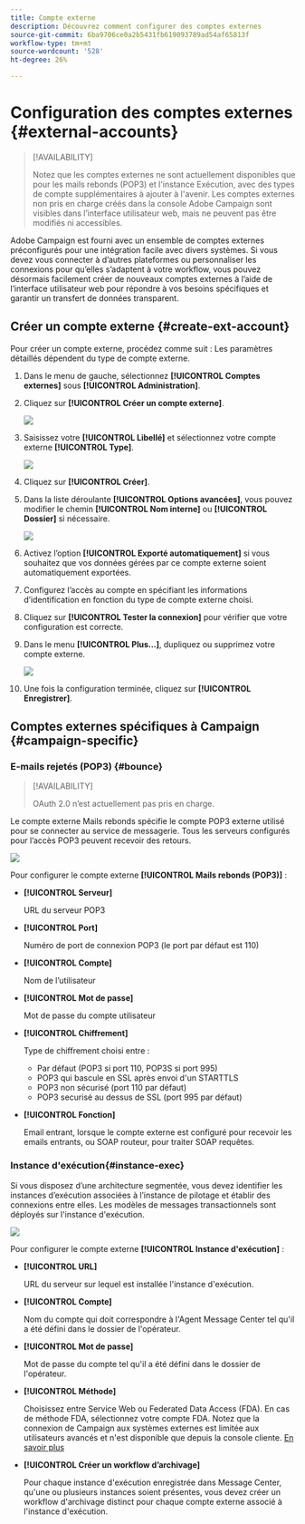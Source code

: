 ```yaml
---
title: Compte externe
description: Découvrez comment configurer des comptes externes
source-git-commit: 6ba9706ce0a2b5431fb619093789ad54af65813f
workflow-type: tm+mt
source-wordcount: '528'
ht-degree: 26%

---
```


# Configuration des comptes externes {#external-accounts}

>[!AVAILABILITY]
>
> Notez que les comptes externes ne sont actuellement disponibles que pour les mails rebonds (POP3) et l&#39;instance Exécution, avec des types de compte supplémentaires à ajouter à l&#39;avenir.
> Les comptes externes non pris en charge créés dans la console Adobe Campaign sont visibles dans l’interface utilisateur web, mais ne peuvent pas être modifiés ni accessibles.

Adobe Campaign est fourni avec un ensemble de comptes externes préconfigurés pour une intégration facile avec divers systèmes. Si vous devez vous connecter à d’autres plateformes ou personnaliser les connexions pour qu’elles s’adaptent à votre workflow, vous pouvez désormais facilement créer de nouveaux comptes externes à l’aide de l’interface utilisateur web pour répondre à vos besoins spécifiques et garantir un transfert de données transparent.

## Créer un compte externe {#create-ext-account}

Pour créer un compte externe, procédez comme suit : Les paramètres détaillés dépendent du type de compte externe.

1. Dans le menu de gauche, sélectionnez **[!UICONTROL Comptes externes]** sous **[!UICONTROL Administration]**.

1. Cliquez sur **[!UICONTROL Créer un compte externe]**.

   ![](assets/external_account_create_1.png)

1. Saisissez votre **[!UICONTROL Libellé]** et sélectionnez votre compte externe **[!UICONTROL Type]**.

   ![](assets/external_account_create_2.png)

1. Cliquez sur **[!UICONTROL Créer]**.

1. Dans la liste déroulante **[!UICONTROL Options avancées]**, vous pouvez modifier le chemin **[!UICONTROL Nom interne]** ou **[!UICONTROL Dossier]** si nécessaire.

   ![](assets/external_account_create_3.png)

1. Activez l’option **[!UICONTROL Exporté automatiquement]** si vous souhaitez que vos données gérées par ce compte externe soient automatiquement exportées.

1. Configurez l’accès au compte en spécifiant les informations d’identification en fonction du type de compte externe choisi.

1. Cliquez sur **[!UICONTROL Tester la connexion]** pour vérifier que votre configuration est correcte.

1. Dans le menu **[!UICONTROL Plus...]**, dupliquez ou supprimez votre compte externe.

   ![](assets/external_account_create_4.png)

1. Une fois la configuration terminée, cliquez sur **[!UICONTROL Enregistrer]**.

## Comptes externes spécifiques à Campaign {#campaign-specific}

### E-mails rejetés (POP3) {#bounce}

>[!AVAILABILITY]
>
> OAuth 2.0 n’est actuellement pas pris en charge.

Le compte externe Mails rebonds spécifie le compte POP3 externe utilisé pour se connecter au service de messagerie. Tous les serveurs configurés pour l’accès POP3 peuvent recevoir des retours.

![](assets/external_account_bounce.png)

Pour configurer le compte externe **[!UICONTROL Mails rebonds (POP3)]** :

* **[!UICONTROL Serveur]**

  URL du serveur POP3

* **[!UICONTROL Port]**

  Numéro de port de connexion POP3 (le port par défaut est 110)

* **[!UICONTROL Compte]**

  Nom de l’utilisateur

* **[!UICONTROL Mot de passe]**

  Mot de passe du compte utilisateur

* **[!UICONTROL Chiffrement]**

  Type de chiffrement choisi entre :

   * Par défaut (POP3 si port 110, POP3S si port 995)
   * POP3 qui bascule en SSL après envoi d&#39;un STARTTLS
   * POP3 non sécurisé (port 110 par défaut)
   * POP3 securisé au dessus de SSL (port 995 par défaut)

* **[!UICONTROL Fonction]**

  Email entrant, lorsque le compte externe est configuré pour recevoir les emails entrants, ou SOAP routeur, pour traiter SOAP requêtes.

### Instance d&#39;exécution{#instance-exec}

Si vous disposez d’une architecture segmentée, vous devez identifier les instances d’exécution associées à l’instance de pilotage et établir des connexions entre elles. Les modèles de messages transactionnels sont déployés sur l&#39;instance d&#39;exécution.

![](assets/external_account_exec.png)

Pour configurer le compte externe **[!UICONTROL Instance d&#39;exécution]** :

* **[!UICONTROL URL]**

  URL du serveur sur lequel est installée l&#39;instance d&#39;exécution.

* **[!UICONTROL Compte]**

  Nom du compte qui doit correspondre à l&#39;Agent Message Center tel qu&#39;il a été défini dans le dossier de l&#39;opérateur.

* **[!UICONTROL Mot de passe]**

  Mot de passe du compte tel qu&#39;il a été défini dans le dossier de l&#39;opérateur.

* **[!UICONTROL Méthode]**

  Choisissez entre Service Web ou Federated Data Access (FDA).
En cas de méthode FDA, sélectionnez votre compte FDA. Notez que la connexion de Campaign aux systèmes externes est limitée aux utilisateurs avancés et n&#39;est disponible que depuis la console cliente. [En savoir plus](https://experienceleague.adobe.com/en/docs/campaign/campaign-v8/connect/fda#_blank)

* **[!UICONTROL Créer un workflow d’archivage]**

  Pour chaque instance d&#39;exécution enregistrée dans Message Center, qu&#39;une ou plusieurs instances soient présentes, vous devez créer un workflow d&#39;archivage distinct pour chaque compte externe associé à l&#39;instance d&#39;exécution.
